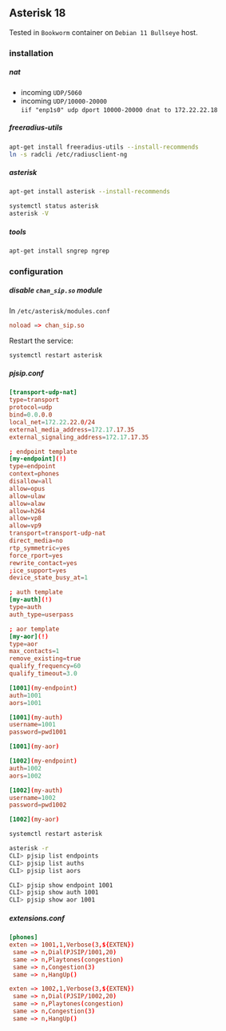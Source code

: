 ## Asterisk 18

Tested in `Bookworm` container on `Debian 11 Bullseye` host.

### installation

##### nat

- incoming `UDP/5060`
- incoming `UDP/10000-20000`
  \
  `iif "enp1s0" udp dport 10000-20000 dnat to 172.22.22.18`

##### freeradius-utils

```bash
apt-get install freeradius-utils --install-recommends
ln -s radcli /etc/radiusclient-ng
```

##### asterisk

```bash
apt-get install asterisk --install-recommends

systemctl status asterisk
asterisk -V
```

##### tools

```bash
apt-get install sngrep ngrep
```

### configuration

##### disable `chan_sip.so` module

In `/etc/asterisk/modules.conf`

```conf
noload => chan_sip.so
```

Restart the service:

```bash
systemctl restart asterisk
```

##### pjsip.conf

```conf
[transport-udp-nat]
type=transport
protocol=udp
bind=0.0.0.0
local_net=172.22.22.0/24
external_media_address=172.17.17.35
external_signaling_address=172.17.17.35

; endpoint template
[my-endpoint](!)
type=endpoint
context=phones
disallow=all
allow=opus
allow=ulaw
allow=alaw
allow=h264
allow=vp8
allow=vp9
transport=transport-udp-nat
direct_media=no
rtp_symmetric=yes
force_rport=yes
rewrite_contact=yes
;ice_support=yes
device_state_busy_at=1

; auth template
[my-auth](!)
type=auth
auth_type=userpass

; aor template
[my-aor](!)
type=aor
max_contacts=1
remove_existing=true
qualify_frequency=60
qualify_timeout=3.0

[1001](my-endpoint)
auth=1001
aors=1001

[1001](my-auth)
username=1001
password=pwd1001

[1001](my-aor)

[1002](my-endpoint)
auth=1002
aors=1002

[1002](my-auth)
username=1002
password=pwd1002

[1002](my-aor)
```

```bash
systemctl restart asterisk

asterisk -r
CLI> pjsip list endpoints
CLI> pjsip list auths
CLI> pjsip list aors

CLI> pjsip show endpoint 1001
CLI> pjsip show auth 1001
CLI> pjsip show aor 1001
```

##### extensions.conf

```conf
[phones]
exten => 1001,1,Verbose(3,${EXTEN})
 same => n,Dial(PJSIP/1001,20)
 same => n,Playtones(congestion)
 same => n,Congestion(3)
 same => n,HangUp()

exten => 1002,1,Verbose(3,${EXTEN})
 same => n,Dial(PJSIP/1002,20)
 same => n,Playtones(congestion)
 same => n,Congestion(3)
 same => n,HangUp()
```
